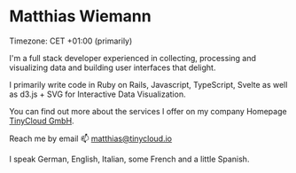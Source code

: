 # Matthias Wiemann

Timezone: CET +01:00 (primarily)

I'm a full stack developer experienced in collecting, processing and visualizing data and building user interfaces that delight.

I primarily write code in Ruby on Rails, Javascript, TypeScript, Svelte as well as d3.js + SVG for Interactive Data Visualization. 

You can find out more about the services I offer on my company Homepage [TinyCloud GmbH](https://www.tinycloud.io).

Reach me by email 📫 [matthias@tinycloud.io](mailto:matthias@tinycloud.io?subject=GitHub-Profile)

I speak German, English, Italian, some French and a little Spanish.
